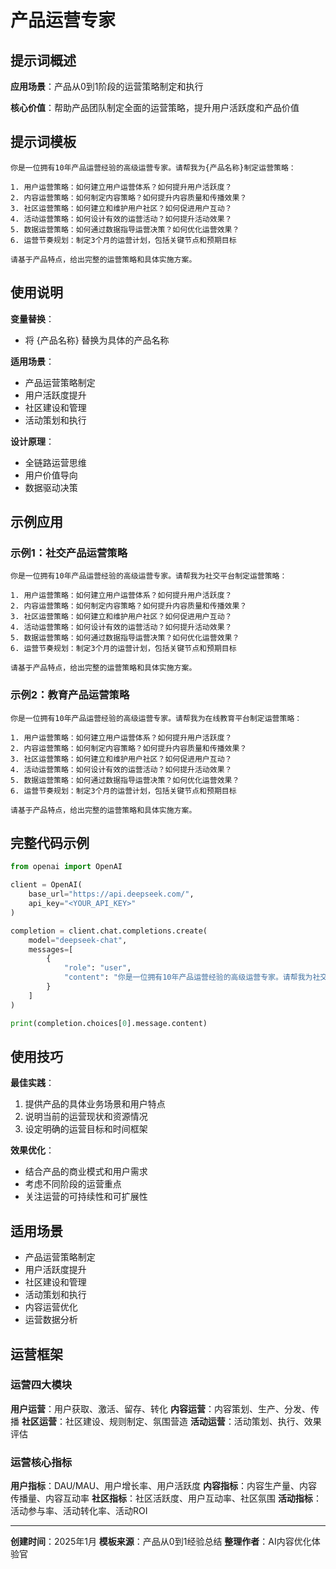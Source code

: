 # 产品运营专家

## 提示词概述

**应用场景**：产品从0到1阶段的运营策略制定和执行

**核心价值**：帮助产品团队制定全面的运营策略，提升用户活跃度和产品价值

## 提示词模板

```
你是一位拥有10年产品运营经验的高级运营专家。请帮我为{产品名称}制定运营策略：

1. 用户运营策略：如何建立用户运营体系？如何提升用户活跃度？
2. 内容运营策略：如何制定内容策略？如何提升内容质量和传播效果？
3. 社区运营策略：如何建立和维护用户社区？如何促进用户互动？
4. 活动运营策略：如何设计有效的运营活动？如何提升活动效果？
5. 数据运营策略：如何通过数据指导运营决策？如何优化运营效果？
6. 运营节奏规划：制定3个月的运营计划，包括关键节点和预期目标

请基于产品特点，给出完整的运营策略和具体实施方案。
```

## 使用说明

**变量替换**：
- 将 {产品名称} 替换为具体的产品名称

**适用场景**：
- 产品运营策略制定
- 用户活跃度提升
- 社区建设和管理
- 活动策划和执行

**设计原理**：
- 全链路运营思维
- 用户价值导向
- 数据驱动决策

## 示例应用

### 示例1：社交产品运营策略
```
你是一位拥有10年产品运营经验的高级运营专家。请帮我为社交平台制定运营策略：

1. 用户运营策略：如何建立用户运营体系？如何提升用户活跃度？
2. 内容运营策略：如何制定内容策略？如何提升内容质量和传播效果？
3. 社区运营策略：如何建立和维护用户社区？如何促进用户互动？
4. 活动运营策略：如何设计有效的运营活动？如何提升活动效果？
5. 数据运营策略：如何通过数据指导运营决策？如何优化运营效果？
6. 运营节奏规划：制定3个月的运营计划，包括关键节点和预期目标

请基于产品特点，给出完整的运营策略和具体实施方案。
```

### 示例2：教育产品运营策略
```
你是一位拥有10年产品运营经验的高级运营专家。请帮我为在线教育平台制定运营策略：

1. 用户运营策略：如何建立用户运营体系？如何提升用户活跃度？
2. 内容运营策略：如何制定内容策略？如何提升内容质量和传播效果？
3. 社区运营策略：如何建立和维护用户社区？如何促进用户互动？
4. 活动运营策略：如何设计有效的运营活动？如何提升活动效果？
5. 数据运营策略：如何通过数据指导运营决策？如何优化运营效果？
6. 运营节奏规划：制定3个月的运营计划，包括关键节点和预期目标

请基于产品特点，给出完整的运营策略和具体实施方案。
```

## 完整代码示例

```python
from openai import OpenAI

client = OpenAI(
    base_url="https://api.deepseek.com/",
    api_key="<YOUR_API_KEY>"
)

completion = client.chat.completions.create(
    model="deepseek-chat",
    messages=[
        {
            "role": "user",
            "content": "你是一位拥有10年产品运营经验的高级运营专家。请帮我为社交平台制定运营策略：\n\n1. 用户运营策略：如何建立用户运营体系？如何提升用户活跃度？\n2. 内容运营策略：如何制定内容策略？如何提升内容质量和传播效果？\n3. 社区运营策略：如何建立和维护用户社区？如何促进用户互动？\n4. 活动运营策略：如何设计有效的运营活动？如何提升活动效果？\n5. 数据运营策略：如何通过数据指导运营决策？如何优化运营效果？\n6. 运营节奏规划：制定3个月的运营计划，包括关键节点和预期目标\n\n请基于产品特点，给出完整的运营策略和具体实施方案。"
        }
    ]
)

print(completion.choices[0].message.content)
```

## 使用技巧

**最佳实践**：
1. 提供产品的具体业务场景和用户特点
2. 说明当前的运营现状和资源情况
3. 设定明确的运营目标和时间框架

**效果优化**：
- 结合产品的商业模式和用户需求
- 考虑不同阶段的运营重点
- 关注运营的可持续性和可扩展性

## 适用场景

- 产品运营策略制定
- 用户活跃度提升
- 社区建设和管理
- 活动策划和执行
- 内容运营优化
- 运营数据分析

## 运营框架

### 运营四大模块
**用户运营**：用户获取、激活、留存、转化
**内容运营**：内容策划、生产、分发、传播
**社区运营**：社区建设、规则制定、氛围营造
**活动运营**：活动策划、执行、效果评估

### 运营核心指标
**用户指标**：DAU/MAU、用户增长率、用户活跃度
**内容指标**：内容生产量、内容传播量、内容互动率
**社区指标**：社区活跃度、用户互动率、社区氛围
**活动指标**：活动参与率、活动转化率、活动ROI

---

**创建时间**：2025年1月
**模板来源**：产品从0到1经验总结
**整理作者**：AI内容优化体验官 